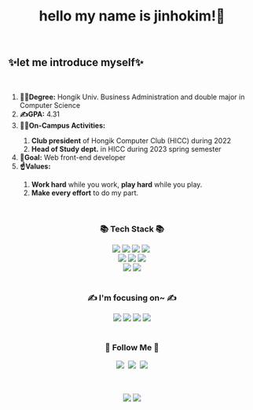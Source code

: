 <div align=center>
    <h1>hello my name is jinhokim!🎈</h1>
</div>

<br>
<div>
    <h2>✨let me introduce myself✨</h2>
</div>

<br>

<ol>
    <li><strong>🧑‍🎓Degree:</strong> Hongik Univ. Business Administration and double major in Computer Science</li>
    <li><strong>✍️GPA:</strong> 4.31</li>
    <li><strong>🏃‍♂️On-Campus Activities:</strong> </li>
    <ol>
        <li><strong>Club president</strong> of Hongik Computer Club (HICC) during 2022</li>
        <li><strong>Head of Study dept.</strong> in HICC during 2023 spring semester</li>
    </ol>
    <li><strong>🎯Goal:</strong> Web front-end developer</li>
    <li><strong>☝️Values:</strong></li>
    <ol>
        <li><strong>Work hard</strong> while you work, <strong>play hard</strong> while you play.</li>
        <li><strong>Make every effort</strong> to do my part.</li>
    </ol>
</ol>


<br>

<div align=center>
    <h3>📚 Tech Stack 📚</h3>
</div>


<div align=center>        
    <img src="https://img.shields.io/badge/Python-3776AB?style=flat&logo=Python&logoColor=white" />
    <img src="https://img.shields.io/badge/C-A8B9CC?style=flat&logo=C&logoColor=white" />
    <img src="https://img.shields.io/badge/C++-00599C?style=flat&logo=C%2B%2B&logoColor=white" />
    <img src="https://img.shields.io/badge/Java-007396?style=flat-square&logo=Java&logoColor=white"/></a>&nbsp 
    <br>
    <img src="https://img.shields.io/badge/HTML5-E34F26?style=flat&logo=HTML5&logoColor=white" />
    <img src="https://img.shields.io/badge/CSS3-1572B6?style=flat&logo=CSS3&logoColor=white" />
    <img src="https://img.shields.io/badge/JavaScript-F7DF1E?style=flat&logo=JavaScript&logoColor=white" />
    <br>
    <img src="https://img.shields.io/badge/Bootstrap-7952B3?style=flat&logo=Bootstrap&logoColor=white" />
    <img src="https://img.shields.io/badge/Django-092E20?style=flat&logo=Django&logoColor=white" />    
</div>

<br>

<div align=center>
    <h3>✍️ I'm focusing on~ ✍️</h3>
</div>

<div align=center>
    <img src="https://img.shields.io/badge/React-61DAFB?style=flat&logo=React&logoColor=white" />
    <img src="https://img.shields.io/badge/Redux-764ABC?style=flat&logo=Redux&logoColor=white" />
    <img src="https://img.shields.io/badge/TypeScript-3178C6?style=flat&logo=TypeScript&logoColor=white" />
    <img src="https://img.shields.io/badge/Figma-F24E1E?style=flat&logo=Figma&logoColor=white" />
</div>

<br>

<h3 align="center">🌈 Follow Me 🌈</h3>
<p align="center">
  <a href="https://www.notion.so/HICC-dc6a52ddd92343c98c8fae14590ceb76"><img src="https://img.shields.io/badge/-HICC-brightgreen"/></a>&nbsp
  <a href="https://www.instagram.com/jinokim98/"><img src="https://img.shields.io/badge/Instagram-E4405F?style=flat-square&logo=Instagram&logoColor=white&link=https://www.instagram.com/jinokim98/"/></a>&nbsp
  <a href="mailto:rlawlsgh1227@gmail.com"><img src="https://img.shields.io/badge/Gmail-d14836?style=flat-square&logo=Gmail&logoColor=white&link=rlawlsgh1227@gmail.com"/></a>
</p>

<br>

<div align=center>
    <br>
<img src="https://github-readme-stats.vercel.app/api/top-langs/?username=jinhokim98&layout=compact">

<img src="https://github-readme-stats.vercel.app/api?username=jinhokim98&show_icons=true">
</div>
